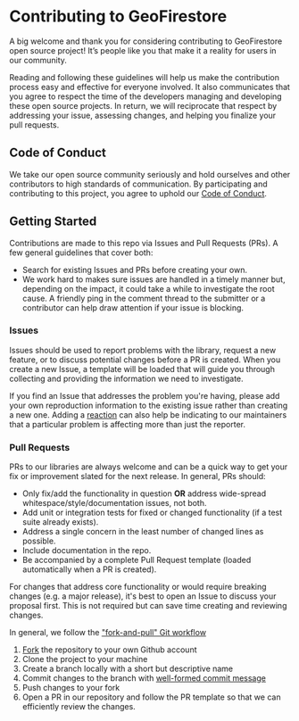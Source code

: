 # Contributing to GeoFirestore

A big welcome and thank you for considering contributing to GeoFirestore open source project! It’s people like you that make it a reality for users in our community.

Reading and following these guidelines will help us make the contribution process easy and effective for everyone involved. It also communicates that you agree to 
respect the time of the developers managing and developing these open source projects. In return, we will reciprocate that respect by addressing your issue, 
assessing changes, and helping you finalize your pull requests.

## Code of Conduct

We take our open source community seriously and hold ourselves and other contributors to high standards of communication. 
By participating and contributing to this project, you agree to uphold our [Code of Conduct][codeofconduct].

## Getting Started

Contributions are made to this repo via Issues and Pull Requests (PRs). A few general guidelines that cover both:

- Search for existing Issues and PRs before creating your own.
- We work hard to makes sure issues are handled in a timely manner but, depending on the impact, it could take a while to investigate the root cause. 
A friendly ping in the comment thread to the submitter or a contributor can help draw attention if your issue is blocking.

### Issues

Issues should be used to report problems with the library, request a new feature, or to discuss potential changes before a PR is created. 
When you create a new Issue, a template will be loaded that will guide you through collecting and providing the information we need to investigate.

If you find an Issue that addresses the problem you're having, please add your own reproduction information to the existing issue rather than creating a new one. 
Adding a [reaction](https://github.blog/2016-03-10-add-reactions-to-pull-requests-issues-and-comments/) can also help be indicating to our maintainers that a 
particular problem is affecting more than just the reporter.

### Pull Requests

PRs to our libraries are always welcome and can be a quick way to get your fix or improvement slated for the next release. In general, PRs should:

- Only fix/add the functionality in question **OR** address wide-spread whitespace/style/documentation issues, not both.
- Add unit or integration tests for fixed or changed functionality (if a test suite already exists).
- Address a single concern in the least number of changed lines as possible.
- Include documentation in the repo.
- Be accompanied by a complete Pull Request template (loaded automatically when a PR is created).

For changes that address core functionality or would require breaking changes (e.g. a major release), it's best to open an Issue to discuss your proposal first. 
This is not required but can save time creating and reviewing changes.

In general, we follow the ["fork-and-pull" Git workflow](https://github.com/susam/gitpr)

1. [Fork][forking] the repository to your own Github account
2. Clone the project to your machine
3. Create a branch locally with a short but descriptive name
4. Commit changes to the branch with [well-formed commit message][commitconvention] 
5. Push changes to your fork
6. Open a PR in our repository and follow the PR template so that we can efficiently review the changes.

[codeofconduct]: https://github.com/imperiumlabs/GeoFirestore-Android/blob/master/CODE_OF_CONDUCT.md
[forking]: https://help.github.com/en/articles/fork-a-repo
[commitconvention]: https://tbaggery.com/2008/04/19/a-note-about-git-commit-messages.html
